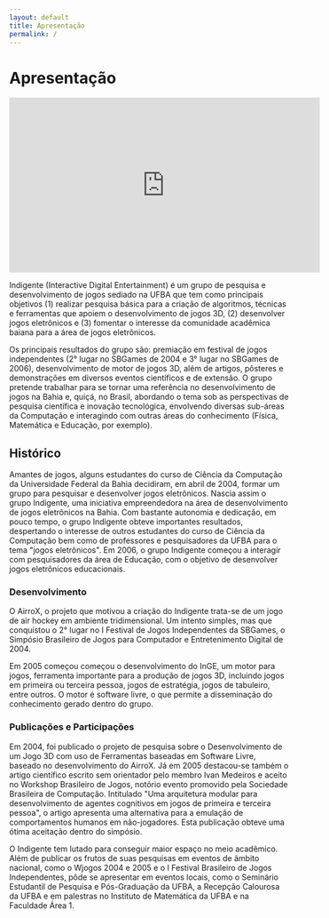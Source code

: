 ```yaml
---
layout: default
title: Apresentação
permalink: /
---
```


# Apresentação

<iframe width="560" height="315" src="https://www.youtube.com/embed/2XMmvbI6ie8" title="YouTube video player" frameborder="0" allow="accelerometer; autoplay; clipboard-write; encrypted-media; gyroscope; picture-in-picture" allowfullscreen></iframe>

Indigente (Interactive Digital Entertainment) é um grupo de pesquisa e desenvolvimento de jogos sediado na UFBA que tem como principais objetivos (1) realizar pesquisa básica para a criação de algoritmos, técnicas e ferramentas que apoiem o desenvolvimento de jogos 3D, (2) desenvolver jogos eletrônicos e (3) fomentar o interesse da comunidade acadêmica baiana para a área de jogos eletrônicos.

Os principais resultados do grupo são: premiação em festival de jogos independentes (2° lugar no SBGames de 2004 e 3° lugar no SBGames de 2006), desenvolvimento de motor de jogos 3D, além de artigos, pôsteres e demonstrações em diversos eventos científicos e de extensão. O grupo pretende trabalhar para se tornar uma referência no desenvolvimento de jogos na Bahia e, quiçá, no Brasil, abordando o tema sob as perspectivas de pesquisa científica e inovação tecnológica, envolvendo diversas sub-áreas da Computação e interagindo com outras áreas do conhecimento (Física, Matemática e Educação, por exemplo).

## Histórico

Amantes de jogos, alguns estudantes do curso de Ciência da Computação da Universidade Federal da Bahia decidiram, em abril de 2004, formar um grupo para pesquisar e desenvolver jogos eletrônicos. Nascia assim o grupo Indigente, uma iniciativa empreendedora na área de desenvolvimento de jogos eletrônicos na Bahia. Com bastante autonomia e dedicação, em pouco tempo, o grupo Indigente obteve importantes resultados, despertando o interesse de outros estudantes do curso de Ciência da Computação bem como de professores e pesquisadores da UFBA para o tema "jogos eletrônicos". Em 2006, o grupo Indigente começou a interagir com pesquisadores da área de Educação, com o objetivo de desenvolver jogos eletrônicos educacionais.

### Desenvolvimento

O AirroX, o projeto que motivou a criação do Indigente trata-se de um jogo de air hockey em ambiente tridimensional. Um intento simples, mas que conquistou o 2° lugar no I Festival de Jogos Independentes da SBGames, o Simpósio Brasileiro de Jogos para Computador e Entretenimento Digital de 2004.

Em 2005 começou começou o desenvolvimento do InGE, um motor para jogos, ferramenta importante para a produção de jogos 3D, incluindo jogos em primeira ou terceira pessoa, jogos de estratégia, jogos de tabuleiro, entre outros. O motor é software livre, o que permite a disseminação do conhecimento gerado dentro do grupo.

### Publicações e Participações

Em 2004, foi publicado o projeto de pesquisa sobre o Desenvolvimento de um Jogo 3D com uso de Ferramentas baseadas em Software Livre, baseado no desenvolvimento do AirroX. Já em 2005 destacou-se também o artigo científico escrito sem orientador pelo membro Ivan Medeiros e aceito no Workshop Brasileiro de Jogos, notório evento promovido pela Sociedade Brasileira de Computação. Intitulado "Uma arquitetura modular para desenvolvimento de agentes cognitivos em jogos de primeira e terceira pessoa", o artigo apresenta uma alternativa para a emulação de comportamentos humanos em não-jogadores. Esta publicação obteve uma ótima aceitação dentro do simpósio.

O Indigente tem lutado para conseguir maior espaço no meio acadêmico. Além de publicar os frutos de suas pesquisas em eventos de âmbito nacional, como o Wjogos 2004 e 2005 e o I Festival Brasileiro de Jogos Independentes, pôde se apresentar em eventos locais, como o Seminário Estudantil de Pesquisa e Pós-Graduação da UFBA, a Recepção Calourosa da UFBA e em palestras no Instituto de Matemática da UFBA e na Faculdade Área 1.